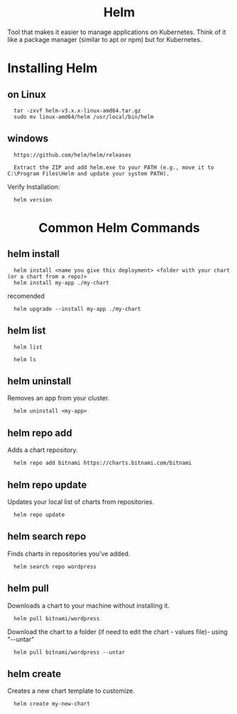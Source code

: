 <div align="center">

# **Helm**

</div>

Tool that makes it easier to manage applications on Kubernetes. Think of it like a package manager (similar to apt or npm) but for Kubernetes.

# Installing Helm

## on Linux

      tar -zxvf helm-v3.x.x-linux-amd64.tar.gz
      sudo mv linux-amd64/helm /usr/local/bin/helm

## windows

      https://github.com/helm/helm/releases
      
      Extract the ZIP and add helm.exe to your PATH (e.g., move it to C:\Program Files\Helm and update your system PATH).

Verify Installation:

      helm version

<div align="center">

# **Common Helm Commands**

</div>

## helm install

      helm install <name you give this deployment> <folder with your chart (or a chart from a repo)>
      helm install my-app ./my-chart

recomended

      helm upgrade --install my-app ./my-chart

## helm list

      helm list

      helm ls

## helm uninstall

Removes an app from your cluster.

      helm uninstall <my-app>

## helm repo add

Adds a chart repository.

      helm repo add bitnami https://charts.bitnami.com/bitnami

## helm repo update

Updates your local list of charts from repositories.

      helm repo update

## helm search repo

Finds charts in repositories you’ve added.

      helm search repo wordpress

## helm pull

Downloads a chart to your machine without installing it.

      helm pull bitnami/wordpress

Download the chart to a folder (if need to edit the chart - values file)- using "--untar" 

      helm pull bitnami/wordpress --untar

## helm create

Creates a new chart template to customize.

      helm create my-new-chart

